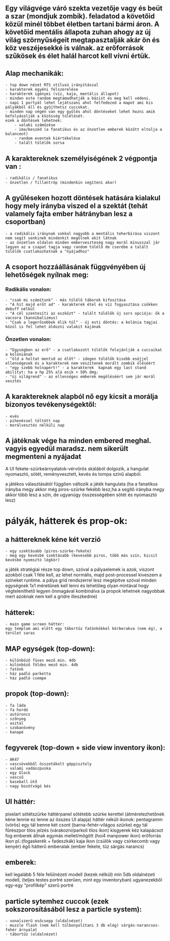 

## Egy világvége váró szekta vezetője vagy és beüt a szar (mondjuk zombik). feladatod a követőid közül minél többet életben tartani bármi áron. A követőid mentális állapota zuhan ahogy az új világ szörnyűségeit megtapasztalják akár ön és köz veszéjesekké is válnak. az erőforrások szűkösek és élet halál harcot kell vívni értük.

## Alap mechanikák:
	- top down nézet RTS stílusú irányítással
	- karakterek egyéni felszerelése
	- karakterek igényei (víz, kaja, mentális állapot)
	- minden este random megtámadhatják a bázist és meg kell védeni.
	- napi 1 portyát lehet lejátszani ahol felfedezed a mapot ami kis pályákból áll és gyűjthetsz cuccokat.
	- minden nap végén van egy gyűlés ahol döntéseket lehet hozni amik befolyásolják a közösség túlélését.
	ezek a döntések lehetnek:
		- valaki száműzése
		- ima/beszéd (a fanatikus és az önzetlen emberek között eltolja a balanceot)
		- random eventek kiértékelése
		- talált túlélők sorsa

## A karaktereknek személyiségének 2 végpontja van :
	- radikális / fanatikus
	- önzetlen / fillantróp (mindenkin segíteni akar)


## A gyűléseken hozott döntések hatására kialakul hogy mely irányba viszed el a szektát (tehát valamely fajta ember hátrányban lesz a csoportban)
	- a radikális iránynak sokkal nagyobb a mentális teherbírása viszont nem segít senkinek mindenkit megölnek akit látnak
	- az önzetlen oldalon minden emberveszteség nagy morál mínusszal jár legyen az a csapat tagja vagy random túlélő de cserébe a talált túlélők csatlakozhatnak a "nyájadhoz"

## A csoport hozzáállásának függvényében új lehetőségek nyílnak meg:
### Radikális vonalon:
	- "csak mi számítunk" - más túlélő táborok kifosztása
	- "A hit majd erőt ad" - karakterek étel és víz fogyasztása csökken debuff nélkül
	- "A cél szentesíti az eszközt" - talált túlélők új sors opciója: ők a vacsora (kannibalizmus)
	- "Csak a legerősebbek élik túl" - új esti döntés: a kolónia tagjai közül is fel lehet áldozni valakit kajának

### Őnzetlen vonalon:
	- "Egységben az erő" - a csatlakozott túlélők felajánlják a cuccaikat a kolóniának
	- "öld a holtat mentsd az élőt" - idegen túlélők kisebb eséjjel ellenségesek és a karakterek nem veszítenek morált zombik öléséért
	- "egy szebb holnapért!" - a karakterek  kapnak egy last stand abilityt: ha a hp 25% alá esik + 50% dmg;
	- "új világrend" - az ellenséges emberek megöléséért sem jár morál vesztés

## A karaktereknek alapból nő egy kicsit a morálja bizonyos tevékenységektől:
	- evés
	- pihenéssel töltött nap
	- morálvesztés nélküli nap

## A játéknak vége ha minden embered meghal. vagyis egyedül maradsz. nem sikerült megmenteni a nyájadat



A UI fekete-szürkeárnyalatok-vérvörös skálából dolgozik, a hangulat nyomasztó, sötét, reményvesztett, kevés és tompa színű alapból.

a játékos választásától függően változik a játék hangulata (ha a fanatikus irányba megy akkor még piros-szürke fekébb lesz,ha a segítő irányba megy akkor több lesz a szín, de ugyanúgy összességében sötét és nyomasztó lesz)


# pályák, hátterek és prop-ok:
  ## a háttereknek kéne két verzió
	- egy szektásabb (piros-szürke-fekete)
	- meg egy kevésbé szektásabb (kevesebb piros, több más szín, kicsit kevésbé nyomsztó légkör) 
a játék stratégiai része top down, szóval a pályaelemek is azok, viszont azokból csak 1 féle kell, az lehet normális, majd post-processel kiveszem a színeket runtime.
a pálya grid rendszerrel lesz megépítve szóval minden egységnek 1x1 méretűnek kell lenni és lehetőleg olyan mintával hogy végteleníthető legyen önmagával kombinálva (a propok lehetnek nagyobbak mert azoknak nem kell a gridre illeszkednie)
## hátterek:
	- main game screen háttér:
	egy templom ami előtt egy tábortűz fatönkökkel körberakva (nem ég), a terület saras

## MAP egységek (top-down):
	- különböző füves mező min. 4db
	- különböző földes mező min. 4db
	- fatönk
	- ház padló parketta
	- ház padló csempe
 ## propok (top-down):
	- fa láda
	- fa hordó
	- autóroncs
	- szőnyeg
	- asztal
	- szobanövény
	- kanapé
	
## fegyverek (top-down + side view inventory ikon):
	- AK47
	- vascsövekből összetákolt géppisztoly
	- valami vadászpuska
	- egy Glock
	- vascső
	- baseball ütő
	- nagy bozótvágó kés

## UI háttér:
  pixelart sötétszürke háttérpanel sötétebb szürke kerettel (átméretezhetőnek kéne lennie ez lenne az összes UI alapja)
  háttér néküli ikonok:
  pentagramm (vörös)
  egy tál benne két csont (barna-fehér-világos szürke)
  egy tál fűrészpor
  tilos jelzés (várakozni/parkoli tilos ikon)
  kisgyerek kéz kalapácsot fog
  emberek állnak egymás mellet/mögött (hoi4 manpower ikon)
  erőforrás ikon pl.:(fogaskerék + fadeszkák)
  kaja ikon (csülök vagy csirkecomb vagy kenyér)
  égő hátterű emberalak (ember fekete, tűz sárgás narancs)


## emberek:
  kell legalább 5 féle felülnézeti modell (kezek nélkül)
  min 5db oldalnézeti modell, (teljes testes portré szerűen, mint egy inventoryban)
  ugyanezekből egy-egy "profilkép" szerű portré

## particle sytemhez cuccok (ezek sokszorosításából lesz a particle system):
	- vonalszerű esőcsepp (oldalnézet)
	- muzzle flash (nem kell túlbonyolítani 3 db elég) sárgás-narancsos-fehér árnyalat
	- tábortűz (oldalnézet)
	
